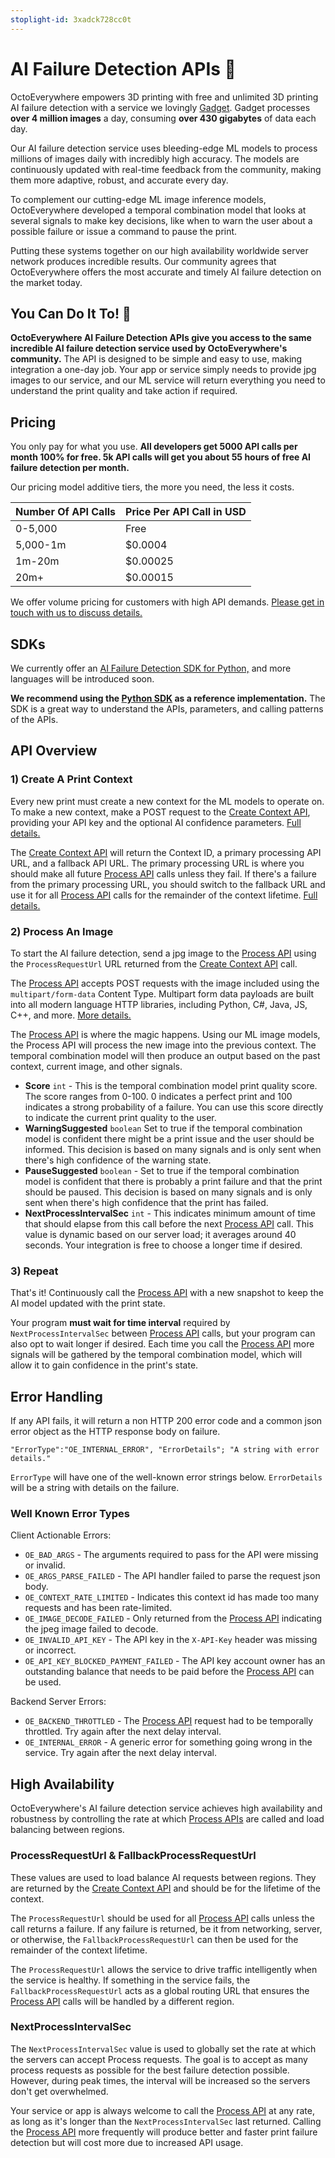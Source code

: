 ```yaml
---
stoplight-id: 3xadck728cc0t
---
```


# AI Failure Detection APIs 🤖

OctoEverywhere empowers 3D printing with free and unlimited 3D printing AI failure detection with a service we lovingly [Gadget](https://octoeverywhere.com/gadget?source=dev_docs_ai). Gadget processes **over 4 million images** a day, consuming **over 430 gigabytes** of data each day.

Our AI failure detection service uses bleeding-edge ML models to process millions of images daily with incredibly high accuracy. The models are continuously updated with real-time feedback from the community, making them more adaptive, robust, and accurate every day. 

To complement our cutting-edge ML image inference models, OctoEverywhere developed a temporal combination model that looks at several signals to make key decisions, like when to warn the user about a possible failure or issue a command to pause the print.

Putting these systems together on our high availability worldwide server network produces incredible results. Our community agrees that OctoEverywhere offers the most accurate and timely AI failure detection on the market today.

## You Can Do It To! 🚀

**OctoEverywhere AI Failure Detection APIs give you access to the same incredible AI failure detection service used by OctoEverywhere's community.** The API is designed to be simple and easy to use, making integration a one-day job. Your app or service simply needs to provide jpg images to our service, and our ML service will return everything you need to understand the print quality and take action if required.

## Pricing 

You only pay for what you use. **All developers get 5000 API calls per month 100% for free. 5k API calls will get you about 55 hours of free AI failure detection per month.** 

Our pricing model additive tiers, the more you need, the less it costs.


Number Of API Calls | Price Per API Call in USD
---------|---------
0-5,000 | Free
5,000-1m | $0.0004
1m-20m |  $0.00025
20m+ | $0.00015



We offer volume pricing for customers with high API demands. [Please get in touch with us to discuss details.](https://octoeverywhere.com/support?source=dev_docs_ai_failure_detection)

## SDKs

We currently offer an [AI Failure Detection SDK for Python,](https://github.com/OctoEverywhere/Gadget-Python-Sdk) and more languages will be introduced soon.

**We recommend using the [Python SDK](https://github.com/OctoEverywhere/Gadget-Python-Sdk/blob/main/gadgetsdk/_gadgetinspectionsession.py) as a reference implementation.** The SDK is a great way to understand the APIs, parameters, and calling patterns of the APIs.

## API Overview

### 1) Create A Print Context

Every new print must create a new context for the ML models to operate on. To make a new context, make a POST request to the [Create Context API](https://octoeverywhere.stoplight.io/docs/octoeverywhere-api-docs/kgomtjwkt3dj9-create-context), providing your API key and the optional AI confidence parameters. [Full details.](https://octoeverywhere.stoplight.io/docs/octoeverywhere-api-docs/sd17hl8caalt1-create-context)

The [Create Context API](https://octoeverywhere.stoplight.io/docs/octoeverywhere-api-docs/kgomtjwkt3dj9-create-context) will return the Context ID, a primary processing API URL, and a fallback API URL. The primary processing URL is where you should make all future [Process API](https://octoeverywhere.stoplight.io/docs/octoeverywhere-api-docs/hb9xvo995a4px-process) calls unless they fail. If there's a failure from the primary processing URL, you should switch to the fallback URL and use it for all [Process API](https://octoeverywhere.stoplight.io/docs/octoeverywhere-api-docs/hb9xvo995a4px-process) calls for the remainder of the context lifetime. [Full details.](https://octoeverywhere.stoplight.io/docs/octoeverywhere-api-docs/sd17hl8caalt1-create-context)

### 2) Process An Image

To start the AI failure detection, send a jpg image to the [Process API](https://octoeverywhere.stoplight.io/docs/octoeverywhere-api-docs/hb9xvo995a4px-process) using the `ProcessRequestUrl` URL returned from the [Create Context API](https://octoeverywhere.stoplight.io/docs/octoeverywhere-api-docs/kgomtjwkt3dj9-create-context) call. 

The [Process API](https://octoeverywhere.stoplight.io/docs/octoeverywhere-api-docs/hb9xvo995a4px-process) accepts POST requests with the image included using the `multipart/form-data` Content Type. Multipart form data payloads are built into all modern language HTTP libraries, including Python, C#, Java, JS, C++, and more. [More details.](https://octoeverywhere.stoplight.io/docs/octoeverywhere-api-docs/hb9xvo995a4px-process)

The [Process API](https://octoeverywhere.stoplight.io/docs/octoeverywhere-api-docs/hb9xvo995a4px-process) is where the magic happens. Using our ML image models, the Process API will process the new image into the previous context. The temporal combination model will then produce an output based on the past context, current image, and other signals.   

- **Score** `int` - This is the temporal combination model print quality score. The score ranges from 0-100. 0 indicates a perfect print and 100 indicates a strong probability of a failure. You can use this score directly to indicate the current print quality to the user.
- **WarningSuggested** `boolean` Set to true if the temporal combination model is confident there might be a print issue and the user should be informed. This decision is based on many signals and is only sent when there's high confidence of the warning state.
- **PauseSuggested** `boolean` - Set to true if the temporal combination model is confident that there is probably a print failure and that the print should be paused. This decision is based on many signals and is only sent when there's high confidence that the print has failed.
- **NextProcessIntervalSec** `int` - This indicates minimum amount of time that should elapse from this call before the next [Process API](https://octoeverywhere.stoplight.io/docs/octoeverywhere-api-docs/hb9xvo995a4px-process) call. This value is dynamic based on our server load; it averages around 40 seconds. Your integration is free to choose a longer time if desired.

### 3) Repeat

That's it! Continuously call the [Process API](https://octoeverywhere.stoplight.io/docs/octoeverywhere-api-docs/hb9xvo995a4px-process) with a new snapshot to keep the AI model updated with the print state. 

Your program **must wait for time interval** required by `NextProcessIntervalSec` between [Process API](https://octoeverywhere.stoplight.io/docs/octoeverywhere-api-docs/hb9xvo995a4px-process) calls, but your program can also opt to wait longer if desired. Each time you call the [Process API](https://octoeverywhere.stoplight.io/docs/octoeverywhere-api-docs/hb9xvo995a4px-process) more signals will be gathered by the temporal combination model, which will allow it to gain confidence in the print's state.

## Error Handling

If any API fails, it will return a non HTTP 200 error code and a common json error object as the HTTP response body on failure.

`"ErrorType":"OE_INTERNAL_ERROR", "ErrorDetails"; "A string with error details."`

`ErrorType` will have one of the well-known error strings below. `ErrorDetails` will be a string with details on the failure.

### Well Known Error Types

Client Actionable Errors:

- `OE_BAD_ARGS` - The arguments required to pass for the API were missing or invalid.
- `OE_ARGS_PARSE_FAILED` - The API handler failed to parse the request json body.
- `OE_CONTEXT_RATE_LIMITED` - Indicates this context id has made too many requests and has been rate-limited.
- `OE_IMAGE_DECODE_FAILED` - Only returned from the [Process API](https://octoeverywhere.stoplight.io/docs/octoeverywhere-api-docs/hb9xvo995a4px-process) indicating the jpeg image failed to decode.
- `OE_INVALID_API_KEY` - The API key in the `X-API-Key` header was missing or incorrect.
- `OE_API_KEY_BLOCKED_PAYMENT_FAILED` - The API key account owner has an outstanding balance that needs to be paid before the [Process API](https://octoeverywhere.stoplight.io/docs/octoeverywhere-api-docs/hb9xvo995a4px-process) can be used.

Backend Server Errors:


- `OE_BACKEND_THROTTLED` - The [Process API](https://octoeverywhere.stoplight.io/docs/octoeverywhere-api-docs/hb9xvo995a4px-process) request had to be temporally throttled. Try again after the next delay interval.
- `OE_INTERNAL_ERROR` - A generic error for something going wrong in the service. Try again after the next delay interval.


## High Availability

OctoEverywhere's AI failure detection service achieves high availability and robustness by controlling the rate at which [Process APIs](https://octoeverywhere.stoplight.io/docs/octoeverywhere-api-docs/hb9xvo995a4px-process) are called and load balancing between regions.

### ProcessRequestUrl & FallbackProcessRequestUrl

These values are used to load balance AI requests between regions. They are returned by the [Create Context API](https://octoeverywhere.stoplight.io/docs/octoeverywhere-api-docs/kgomtjwkt3dj9-create-context) and should be for the lifetime of the context. 

The `ProcessRequestUrl` should be used for all [Process API](https://octoeverywhere.stoplight.io/docs/octoeverywhere-api-docs/hb9xvo995a4px-process) calls unless the call returns a failure. If any failure is returned, be it from networking, server, or otherwise, the `FallbackProcessRequestUrl` can then be used for the remainder of the context lifetime.

The `ProcessRequestUrl` allows the service to drive traffic intelligently when the service is healthy. If something in the service fails, the `FallbackProcessRequestUrl` acts as a global routing URL that ensures the [Process API](https://octoeverywhere.stoplight.io/docs/octoeverywhere-api-docs/hb9xvo995a4px-process) calls will be handled by a different region.


### NextProcessIntervalSec

The `NextProcessIntervalSec` value is used to globally set the rate at which the servers can accept Process requests. The goal is to accept as many process requests as possible for the best failure detection possible. However, during peak times, the interval will be increased so the servers don't get overwhelmed.

Your service or app is always welcome to call the [Process API](https://octoeverywhere.stoplight.io/docs/octoeverywhere-api-docs/hb9xvo995a4px-process) at any rate, as long as it's longer than the `NextProcessIntervalSec` last returned. Calling the [Process API](https://octoeverywhere.stoplight.io/docs/octoeverywhere-api-docs/hb9xvo995a4px-process) more frequently will produce better and faster print failure detection but will cost more due to increased API usage.



